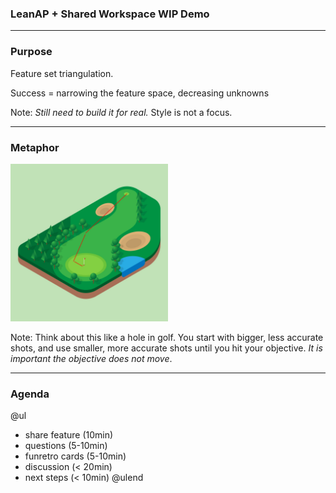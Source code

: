 ### LeanAP + Shared Workspace WIP Demo

---

### Purpose

Feature set triangulation.

Success = narrowing the feature space, decreasing unknowns


Note:
  _Still need to build it for real._
  Style is not a focus.

---

### Metaphor

<img src="img/golf.jpg" alt="Golf" height="50%" width="50%">

Note:
  Think about this like a hole in golf.  You start with bigger, less accurate shots, and use smaller, more accurate shots until you hit your objective.  _It is important the objective does not move_.

---

### Agenda

@ul
- share feature (10min)
- questions (5-10min)
- funretro cards (5-10min)
- discussion (< 20min)
- next steps (< 10min)
@ulend
